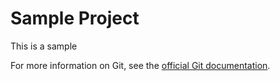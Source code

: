 # Sample Project

This is a sample

For more information on Git, see the [official Git documentation](https://git-scm.com/).
